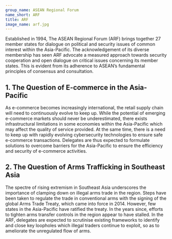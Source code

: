 ```yaml
---
group_name: ASEAN Regional Forum
name_short: ARF
title: ARF
image_name: arf.jpg
---
```


Established in 1994, The ASEAN Regional Forum (ARF) brings 
together 27 member states for dialogue on political and security 
issues of common interest within the Asia-Pacific. The acknowledgement 
of its diverse membership has seen ARF advocate a measured approach towards 
security cooperation and open dialogue on critical issues concerning its member
states. This is evident from its adherence to ASEAN’s fundamental principles of 
consensus and consultation. 

## 1. The Question of E-commerce in the Asia-Pacific

As e-commerce becomes increasingly international, the retail supply chain will 
need to continuously evolve to keep up. While the potential of emerging e-commerce 
markets should never be underestimated, there exists infrastructural limitations in 
some economies within the Asia-Pacific which may affect the quality of service provided. 
At the same time, there is a need to keep up with rapidly evolving cybersecurity 
technologies to ensure safe e-commerce transactions. Delegates are thus expected to 
formulate solutions to overcome barriers for the Asia-Pacific to ensure the efficiency 
and security of e-commerce activities. 

## 2. The Question of Arms Trafficking in Southeast Asia

The spectre of rising extremism in Southeast Asia underscores the importance of 
clamping down on illegal arms trade in the region. Steps have been taken to regulate 
the trade in conventional arms with the signing of the global Arms Trade Treaty, 
which came into force in 2014. However, few states in the Asia-Pacific have ratified 
the treaty. In the years since, efforts to tighten arms transfer controls in the region 
appear to have stalled. In the ARF, delegates are expected to scrutinise existing 
frameworks to identify and close key loopholes which illegal traders continue to exploit, 
so as to ameliorate the unregulated flow of arms.